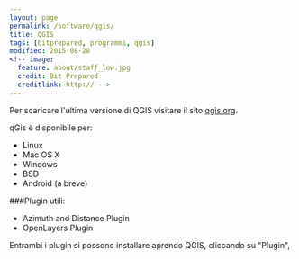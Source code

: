 ```yaml
---
layout: page
permalink: /software/qgis/
title: QGIS
tags: [bitprepared, programmi, qgis]
modified: 2015-08-28
<!-- image:
  feature: about/staff_low.jpg
  credit: Bit Prepared
  creditlink: http:// -->
---
```


Per scaricare l'ultima versione di QGIS visitare il sito [qgis.org](http://qgis.org/en/site/forusers/download.html).

qGis è disponibile per: 

* Linux
* Mac OS X
* Windows
* BSD
* Android (a breve)

###Plugin utili: 

* Azimuth and Distance Plugin
* OpenLayers Plugin 

Entrambi i plugin si possono installare aprendo QGIS, cliccando su "Plugin", 
